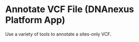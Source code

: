 <!-- dx-header -->
# Annotate VCF File (DNAnexus Platform App)

Use a variety of tools to annotate a sites-only VCF.
<!-- /dx-header -->

<!--
Annotation is the process of adding additional information about each variant in a VCF file, derived from public databases.

This script annotates one or more VCF files with one or more of the following databases:

* [Variant Effect Predictor (VEP)](https://useast.ensembl.org/info/docs/tools/vep/index.html): a tool that aggregates multiple annotation databases. The annotations for each variant are all concatenated together in a single INFO field (CSQ by default).
* [Human Gene Mutation Database (HGMD)](http://www.hgmd.cf.ac.uk/ac/index.php): Database of known human coding variants.
* [ClinVar](https://www.ncbi.nlm.nih.gov/clinvar/): Database of known clinically relevant variants.
* [dbNSFP](https://sites.google.com/site/jpopgen/dbNSFP): Database of functional prediction scores for non-synonymous variants.

# Input

* List of one or more VCF files.
* Each VCF file must be indexed using tabix, which must be specified in a list the same length of, and in the same order as, the VCF list.
* VCF and TBI files for each of the annotation databases listed above that you want to apply.

## VEP

VEP annotations can be applied by installing and running the VEP executable instead of providing the VEP VCF. If you wish to use this option, download the VEP [source](https://useast.ensembl.org/info/docs/tools/vep/script/vep_download.html) and [caches](ftp://ftp.ensembl.org/pub/release-87/variation/VEP/) files.

# Output

* VCF and index lists the same length, and in the same order, as the input lists.
-->
